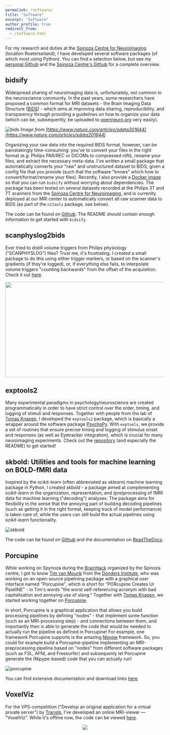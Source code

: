 ```yaml
---
permalink: /software/
title: "Software"
excerpt: "Software"
author_profile: true
redirect_from: 
  - /software.html
---
```


For my research and duties at the [Spinoza Centre for Neuroimaging](https://www.spinozacentre.nl/) (location Roeterseiland), I have developed several software packages (of which most using Python). You can find a selection below, but see my [personal Github](https://github.com/lukassnoek) and the [Spinoza Centre's Github](https://github.com/orgs/NILAB-UvA) for a complete overview.

## bidsify
Widespread sharing of neuroimaging data is, unfortunately, not common in the
neuroscience community. In the past years, some researchers have proposed a common format for MRI datasets - the Brain Imaging Data Structure ([BIDS](http://bids.neuroimaging.io/)) - which aims at improving data sharing, reproducibility, and transparency through providing a guidelines on how to organize your data (which can be, subsequently, be uploaded to [openneuro.org](https://openneuro.org/) very easily).

![bids](https://media.springernature.com/full/springer-static/image/art%3A10.1038%2Fsdata.2016.44/MediaObjects/41597_2016_Article_BFsdata201644_Fig1_HTML.jpg?as=webp)
*Image from [https://www.nature.com/articles/sdata201644](https://www.nature.com/articles/sdata201644)*

Organizing your raw data into the required BIDS format, however, can be painstakingly time-consuming: you've to convert your files in the right format (e.g. Philips PAR/REC or DICOMs to compressed nifti), rename your files, and extract the necessary meta-data. I've written a small package that automatically converts your "raw" and unstructured dataset to BIDS, given a config file that you provide (such that the software "knows" which how to convert/format/rename your files). Recently, I also provide a [Docker image](https://hub.docker.com/r/lukassnoek/bidsify) so that you can run `bidsify` without worrying about dependencies. The package has been tested on several datasets recorded at the Philips 3T and 7T scanners from the [Spinoza Centre for Neuroimaging](https://www.spinozacentre.nl/), and is currenlty deployed at our MRI center to automatically convert all raw scanner data to BIDS (as part of the `nitools` package, see below).

The code can be found on [Github](https://github.com/NILAB-UvA/bidsify). The README should contain enough information to get started with `bidsify`.

## scanphyslog2bids
Ever tried to distill volume triggers from Philips physiology ("SCANPHYSLOG") files? Trust me, it's frustrating. I created a small package to do this using either trigger markers, or based on the scanner's gradients (if they're logged), or, if everything else fails, to interpolate volume triggers "counting backwards" from the offset of the acquisition. Check it out [here](https://github.com/lukassnoek/scanphyslog2bids).

<p align="center">
  <img src="/img/sub-xxxx_task-emorecognition_acq-seq_recording-respcardiac_physio_alignment.png" width="1000" height="300">
</p>

## exptools2
Many experimental paradigms in psychology/neuroscience are created programmatically in order to have strict control over the order, timing, and logging of stimuli and responses. Together with people from the lab of [Tomas Knapen](https://tknapen.github.io/), I developed the `exptools2` package, which is basically a wrapper around the software package [PsychoPy](https://www.psychopy.org/). With `exptools`, we provide a set of routines that ensure precise timing and logging of stimulus onset and responses (as well as Eyetracker integration), which is crucial for many neuroimaging experiments. Check out the [repository](https://github.com/VU-Cog-Sci/exptools2) (and especially the README) to get started!

## skbold: Utilities and tools for machine learning on BOLD-fMRI data
Inspired by the *scikit-learn* (often abbreviated as *sklearn*) machine learning package in Python, I created *skbold* - a package aimed at complementing *scikit-learn* in the organization, representation, and (pre)processing of fMRI data for machine learning ("decoding") analyses.
The package aims for flexibility in the sense that the annoying part of building decoding pipelines (such as getting it in the right format, keeping track of model performance) is taken care of, while the users can still build the actual pipelines using *scikit-learn* functionality.

![skbold](img/scope.png)

The code can be found on [Github](https://github.com/lukassnoek/skbold) and the
documentation on [ReadTheDocs](https://skbold.readthedocs.io).

## Porcupine
While working on Spynoza during the [BrainHack](https://piloubazin.github.io/amsterdam-brainhack2017/) organized by the Spinoza centre, I got to know [Tim van Mourik](http://www.ru.nl/english/people/mourik-t-van/) from the [Donders Institute](http://www.ru.nl/donders/), who was working on an open-source pipelining package with a graphical user interface named "Porcupine", which is short for “PORcupine Creates Ur PipelINE" - in Tim's words "the worst self-referencing acronym with bad capitalisation and annoying use of slang." Together with [Tomas Knapen](https://tknapen.github.io/), we started working together on [Porcupine](https://timvanmourik.github.io/Porcupine). 

In short, Porcupine is a graphical application that allows you build processing pipelines by defining "nodes" - that implement some function (such as an MRI-processing step) - and connections between them, and importantly then is able to generate the code that would be needed to actually run the pipeline as defined in Porcupine! For example, one framework Porcupine supports is the amazing [Nipype](http://nipype.readthedocs.io/en/latest/) framework. So, you could for example build a Porcupine-pipeline implementing an MRI-preprocessing pipeline based on "nodes" from different software packages (such as FSL, AFNI, and Freesurfer) and subsequenly let Porcupine generate the (Nipype-based) code that you can actually run!

![porcupine](img/porcupine_screenshot_nodes_only.png)

You can find extensive documentation and download links [here](https://timvanmourik.github.io/Porcupine).

## VoxelViz
For the VPS-competition ("Develop an original application for a virtual private server")
by [TransIp](https://www.transip.nl/), I've developed an online MRI-viewer &mdash; "VoxelViz". While it's offline now, the code can be viewed [here](https://github.com/lukassnoek/VoxelViz).

<p align="center">
  <img src="https://raw.githubusercontent.com/lukassnoek/VoxelViz/master/img/model.gif">
</p>
